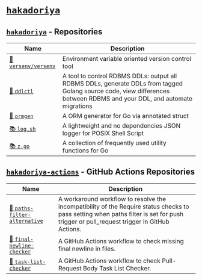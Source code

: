 # [`hakadoriya`](https://github.com/hakadoriya)

<!--
📝 docs
🔧 tool
🧰 collection of tools
📚 library
-->

## [`hakadoriya`](https://github.com/hakadoriya) - Repositories

| Name                                                      | Description                                                                                                                                                             |
| --------------------------------------------------------- | ----------------------------------------------------------------------------------------------------------------------------------------------------------------------- |
| [🧰 `versenv/versenv`](https://github.com/versenv/versenv) | Environment variable oriented version control tool                                                                                                                      |
| [🔧 `ddlctl`](https://github.com/hakadoriya/ddlctl)        | A tool to control RDBMS DDLs: output all RDBMS DDLs, generate DDLs from tagged Golang source code, view differences between RDBMS and your DDL, and automate migrations |
| [🔧 `ormgen`](https://github.com/hakadoriya/ormgen)        | A ORM generator for Go via annotated struct                                                                                                                             |
| [📚 `log.sh`](https://github.com/hakadoriya/log.sh)        | A lightweight and no dependencies JSON logger for POSIX Shell Script                                                                                                    |
| [📚 `z.go`](https://github.com/hakadoriya/z.go)            | A collection of frequently used utility functions for Go                                                                                                                |

## [`hakadoriya-actions`](https://github.com/hakadoriya-actions) - GitHub Actions Repositories

| Name                                                                                           | Description                                                                                                                                                                            |
| ---------------------------------------------------------------------------------------------- | -------------------------------------------------------------------------------------------------------------------------------------------------------------------------------------- |
| [🐙 `paths-filter-alternative`](https://github.com/hakadoriya-actions/paths-filter-alternative) | A workaround workflow to resolve the incompatibility of the Require status checks to pass setting when paths filter is set for push trigger or pull_request trigger in GitHub Actions. |
| [🐙 `final-newline-checker`](https://github.com/hakadoriya-actions/final-newline-checker)       | A GitHub Actions workflow to check missing final newline in files.                                                                                                                     |
| [🐙 `task-list-checker`](https://github.com/hakadoriya-actions/task-list-checker)               | A GitHub Actions workflow to check Pull-Request Body Task List Checker.                                                                                                                |
